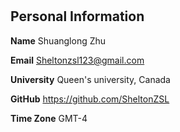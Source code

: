 # 

## Personal Information

**Name** Shuanglong Zhu

**Email** Sheltonzsl123@gmail.com

**University** Queen's university, Canada


**GitHub** https://github.com/SheltonZSL


**Time Zone** GMT-4